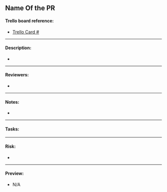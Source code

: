 ## Name Of the PR

#### Trello board reference:

* [Trello Card #]()

---

#### Description:

*

---

#### Reviewers:

*

---

#### Notes:

*

---

#### Tasks:


---

#### Risk:

*

---

#### Preview:

* N/A
